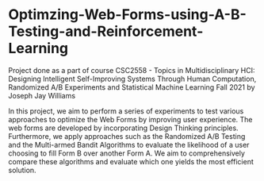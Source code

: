 # Optimzing-Web-Forms-using-A-B-Testing-and-Reinforcement-Learning
Project done as a part of course CSC2558 - Topics in Multidisciplinary HCI: Designing Intelligent Self-Improving Systems Through Human Computation, Randomized A/B Experiments and Statistical Machine Learning Fall 2021 by Joseph Jay Williams

In this project, we aim to perform a series of experiments to test various approaches to optimize the Web Forms by improving user experience. The web forms are developed by incorporating Design Thinking principles. Furthermore, we apply approaches such as the Randomized A/B Testing and the Multi-armed Bandit Algorithms to evaluate the likelihood of a user choosing to fill  Form B over another Form A. We aim to comprehensively compare these algorithms and evaluate which one yields the most efficient solution.
